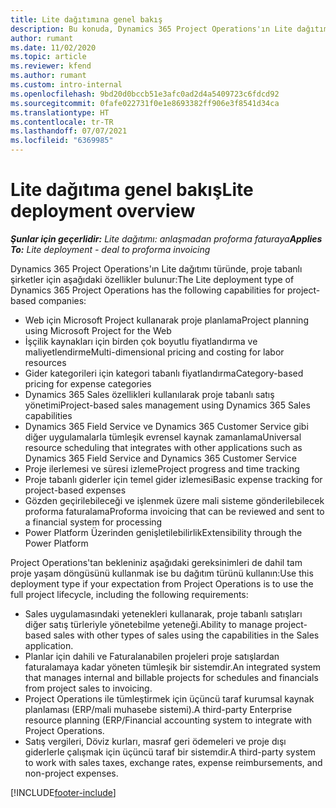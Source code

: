 ```yaml
---
title: Lite dağıtımına genel bakış
description: Bu konuda, Dynamics 365 Project Operations'ın Lite dağıtımı hakkında bilgiler sağlanmaktadır.
author: rumant
ms.date: 11/02/2020
ms.topic: article
ms.reviewer: kfend
ms.author: rumant
ms.custom: intro-internal
ms.openlocfilehash: 9bd20d0bccb51e3afc0ad2d4a5409723c6fdcd92
ms.sourcegitcommit: 0fafe022731f0e1e8693382ff906e3f8541d34ca
ms.translationtype: HT
ms.contentlocale: tr-TR
ms.lasthandoff: 07/07/2021
ms.locfileid: "6369985"
---
```

# <a name="lite-deployment-overview"></a><span data-ttu-id="01d1f-103">Lite dağıtıma genel bakış</span><span class="sxs-lookup"><span data-stu-id="01d1f-103">Lite deployment overview</span></span>

<span data-ttu-id="01d1f-104">_**Şunlar için geçerlidir:** Lite dağıtımı: anlaşmadan proforma faturaya_</span><span class="sxs-lookup"><span data-stu-id="01d1f-104">_**Applies To:** Lite deployment - deal to proforma invoicing_</span></span>

<span data-ttu-id="01d1f-105">Dynamics 365 Project Operations'ın Lite dağıtımı türünde, proje tabanlı şirketler için aşağıdaki özellikler bulunur:</span><span class="sxs-lookup"><span data-stu-id="01d1f-105">The Lite deployment type of Dynamics 365 Project Operations has the following capabilities for project-based companies:</span></span>

- <span data-ttu-id="01d1f-106">Web için Microsoft Project kullanarak proje planlama</span><span class="sxs-lookup"><span data-stu-id="01d1f-106">Project planning using Microsoft Project for the Web</span></span>
- <span data-ttu-id="01d1f-107">İşçilik kaynakları için birden çok boyutlu fiyatlandırma ve maliyetlendirme</span><span class="sxs-lookup"><span data-stu-id="01d1f-107">Multi-dimensional pricing and costing for labor resources</span></span>
- <span data-ttu-id="01d1f-108">Gider kategorileri için kategori tabanlı fiyatlandırma</span><span class="sxs-lookup"><span data-stu-id="01d1f-108">Category-based pricing for expense categories</span></span>
- <span data-ttu-id="01d1f-109">Dynamics 365 Sales özellikleri kullanılarak proje tabanlı satış yönetimi</span><span class="sxs-lookup"><span data-stu-id="01d1f-109">Project-based sales management using Dynamics 365 Sales capabilities</span></span>
- <span data-ttu-id="01d1f-110">Dynamics 365 Field Service ve Dynamics 365 Customer Service gibi diğer uygulamalarla tümleşik evrensel kaynak zamanlama</span><span class="sxs-lookup"><span data-stu-id="01d1f-110">Universal resource scheduling that integrates with other applications such as Dynamics 365 Field Service and Dynamics 365 Customer Service</span></span>
- <span data-ttu-id="01d1f-111">Proje ilerlemesi ve süresi izleme</span><span class="sxs-lookup"><span data-stu-id="01d1f-111">Project progress and time tracking</span></span>
- <span data-ttu-id="01d1f-112">Proje tabanlı giderler için temel gider izlemesi</span><span class="sxs-lookup"><span data-stu-id="01d1f-112">Basic expense tracking for project-based expenses</span></span>
- <span data-ttu-id="01d1f-113">Gözden geçirilebileceği ve işlenmek üzere mali sisteme gönderilebilecek proforma faturalama</span><span class="sxs-lookup"><span data-stu-id="01d1f-113">Proforma invoicing that can be reviewed and sent to a financial system for processing</span></span>
- <span data-ttu-id="01d1f-114">Power Platform Üzerinden genişletilebilirlik</span><span class="sxs-lookup"><span data-stu-id="01d1f-114">Extensibility through the Power Platform</span></span>

<span data-ttu-id="01d1f-115">Project Operations'tan bekleniniz aşağıdaki gereksinimleri de dahil tam proje yaşam döngüsünü kullanmak ise bu dağıtım türünü kullanın:</span><span class="sxs-lookup"><span data-stu-id="01d1f-115">Use this deployment type if your expectation from Project Operations is to use the full project lifecycle, including the following requirements:</span></span>

- <span data-ttu-id="01d1f-116">Sales uygulamasındaki yetenekleri kullanarak, proje tabanlı satışları diğer satış türleriyle yönetebilme yeteneği.</span><span class="sxs-lookup"><span data-stu-id="01d1f-116">Ability to manage project-based sales with other types of sales using the capabilities in the Sales application.</span></span>
- <span data-ttu-id="01d1f-117">Planlar için dahili ve Faturalanabilen projeleri proje satışlardan faturalamaya kadar yöneten tümleşik bir sistemdir.</span><span class="sxs-lookup"><span data-stu-id="01d1f-117">An integrated system that manages internal and billable projects for schedules and financials from project sales to invoicing.</span></span>
- <span data-ttu-id="01d1f-118">Project Operations ile tümleştirmek için üçüncü taraf kurumsal kaynak planlaması (ERP/mali muhasebe sistemi).</span><span class="sxs-lookup"><span data-stu-id="01d1f-118">A third-party Enterprise resource planning (ERP/Financial accounting system to integrate with Project Operations.</span></span>
- <span data-ttu-id="01d1f-119">Satış vergileri, Döviz kurları, masraf geri ödemeleri ve proje dışı giderlerle çalışmak için üçüncü taraf bir sistemdir.</span><span class="sxs-lookup"><span data-stu-id="01d1f-119">A third-party system to work with sales taxes, exchange rates, expense reimbursements, and non-project expenses.</span></span>


[!INCLUDE[footer-include](../includes/footer-banner.md)]